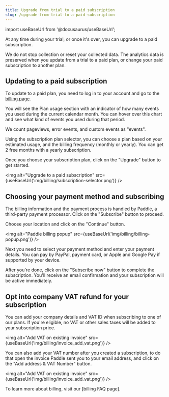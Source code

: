 ```yaml
---
title: Upgrade from trial to a paid subscription
slug: /upgrade-from-trial-to-a-paid-subscription
---
```


import useBaseUrl from '@docusaurus/useBaseUrl';

At any time during your trial, or once it's over, you can upgrade to a paid subscription.

We do not stop collection or reset your collected data. The analytics data is preserved when you update from a trial to a paid plan, or change your paid subscription to another plan.

## Updating to a paid subscription

To update to a paid plan, you need to log in to your account and go to the [billing page](https://swetrix.com/billing).

You will see the Plan usage section with an indicator of how many events you used during the current calendar month. You can hover over this chart and see what kind of events you used during that period.

We count pageviews, error events, and custom events as "events".

Using the subscription plan selector, you can choose a plan based on your estimated usage, and the billing frequency (monthly or yearly). You can get 2 free months with a yearly subscription.

Once you choose your subscription plan, click on the "Upgrade" button to get started.

<img alt="Upgrade to a paid subscription" src={useBaseUrl('img/billing/subscription-selector.png')} />

## Choosing your payment method and subscribing

The billing information and the payment process is handled by Paddle, a third-party payment processor. Click on the "Subscribe" button to proceed.

Choose your location and click on the "Continue" button.

<img alt="Paddle billing popup" src={useBaseUrl('img/billing/billing-popup.png')} />

Next you need to select your payment method and enter your payment details. You can pay by PayPal, payment card, or Apple and Google Pay if supported by your device.

After you're done, click on the "Subscribe now" button to complete the subscription. You'll receive an email confirmation and your subscription will be active immediately.

## Opt into company VAT refund for your subscription

You can add your company details and VAT ID when subscribing to one of our plans. If you're eligible, no VAT or other sales taxes will be added to your subscription price.

<img alt="Add VAT on existing invoice" src={useBaseUrl('img/billing/invoice_add_vat.png')} />

You can also add your VAT number after you created a subscription, to do that open the invoice Paddle sent you to your email address, and click on the "Add address & VAT Number" button.

<img alt="Add VAT on existing invoice" src={useBaseUrl('img/billing/invoice_add_vat.png')} />

To learn more about billing, visit our [billing FAQ page].
